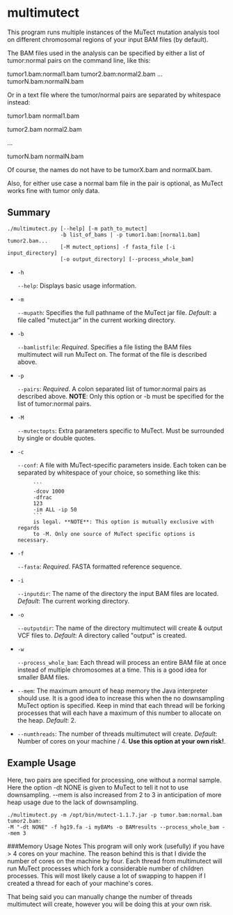multimutect
===========

This program runs multiple instances of the MuTect mutation analysis tool on
different chromosomal regions of your input BAM files (by default).

The BAM files used in the analysis can be specified by either a list of tumor:normal
pairs on the command line, like this:

tumor1.bam:normal1.bam tumor2.bam:normal2.bam ... tumorN.bam:normalN.bam

Or in a text file where the tumor/normal pairs are separated by whitespace instead:

tumor1.bam  normal1.bam 

tumor2.bam  normal2.bam

...

tumorN.bam  normalN.bam

Of course, the names do not have to be tumorX.bam and normalX.bam.

Also, for either use case a normal bam file in the pair is optional, as MuTect
works fine with tumor only data.

Summary
-------
```
./multimutect.py [--help] [-m path_to_mutect]
                 -b list_of_bams | -p tumor1.bam:[normal1.bam] tumor2.bam...
                 [-M mutect_options] -f fasta_file [-i input_directory]
                 [-o output_directory] [--process_whole_bam]
```

-  `-h`

   `--help`: Displays basic usage information.
 
- `-m`

  `--mupath`: Specifies the full pathname of the MuTect jar file.
              *Default*: a file called "mutect.jar" in the current 
              working directory.

- `-b`

  `--bamlistfile`: *Required*. Specifies a file listing the BAM files 
                   multimutect will run MuTect on. The format of the 
                   file is described above.

- `-p`

  `--pairs`: *Required*. A colon separated list of tumor:normal pairs as 
             described above. **NOTE**: Only this option or -b 
             must be specified for the list of tumor:normal pairs.

- `-M`

  `--mutectopts`: Extra parameters specific to MuTect. Must be surrounded
                  by single or double quotes.
- `-c`
   
  `--conf`: A file with MuTect-specific parameters inside. Each token can be
            separated by whitespace of your choice, so something like this:
            
           ```
           -dcov 1000
           -dfrac
           123
           -im ALL -ip 50
           ```
           is legal. **NOTE**: This option is mutually exclusive with regards
           to -M. Only one source of MuTect specific options is necessary.
- `-f`

  `--fasta`: *Required*. FASTA formatted reference sequence. 

- `-i`

  `--inputdir`: The name of the directory the input BAM files are located.
                *Default*: The current working directory.

- `-o`

  `--outputdir`: The name of the directory multimutect will create & 
                 output VCF files to.
                 *Default*: A directory called "output" is created.
- `-w`

  `--process_whole_bam`: Each thread will process an entire BAM file at once
                         instead of multiple chromosomes at a time. This is
                         a good idea for smaller BAM files.

-  `--mem`: The maximum amount of heap memory the Java interpreter should
            use. It is a good idea to increase this when the no downsampling
            MuTect option is specified. Keep in mind that each thread will
            be forking processes that will each have a maximum of this number
            to allocate on the heap. 
            *Default*: 2.

-  `--numthreads`: The number of threads multimutect will create.
                   *Default*: Number of cores on your machine / 4.
                   **Use this option at your own risk!**.


Example Usage
-------

Here, two pairs are specified for processing, one without a normal sample. 
Here the option -dt NONE is given to MuTect to tell it not to use downsampling.
--mem is also increased from 2 to 3 in anticipation of more heap usage due to
the lack of downsampling.

```
./multimutect.py -m /opt/bin/mutect-1.1.7.jar -p tumor.bam:normal.bam tumor2.bam:
-M "-dt NONE" -f hg19.fa -i myBAMs -o BAMresults --process_whole_bam --mem 3
```

###Memory Usage Notes
This program will only work (usefully) if you have > 4 cores on your machine.
The reason behind this is that I divide the number of cores on the machine
by four. Each thread from multimutect will run MuTect processes which fork
a considerable number of children processes. This will most likely cause
a lot of swapping to happen if I created a thread for each of your machine's cores.

That being said you can manually change the number of threads multimutect
will create, however you will be doing this at your own risk.
